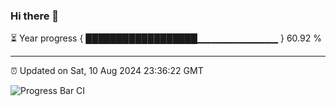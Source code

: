 ### Hi there 👋

⏳ Year progress { ██████████████████▁▁▁▁▁▁▁▁▁▁▁▁ } 60.92 %

---

⏰ Updated on Sat, 10 Aug 2024 23:36:22 GMT

![Progress Bar CI](https://github.com/IshwaranRudhara/GIT-ACTION/workflows/Progress%20Bar%20CI/badge.svg)
